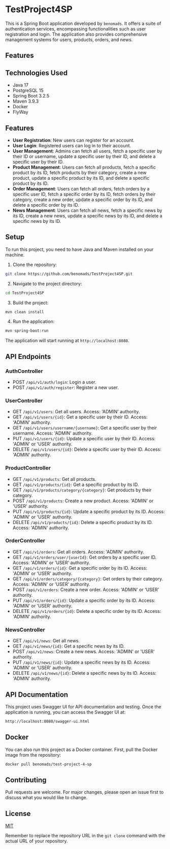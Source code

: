 
# TestProject4SP

This is a Spring Boot application developed by `benomads`. It offers a suite of authentication services, encompassing functionalities such as user registration and login. The application also provides comprehensive management systems for users, products, orders, and news.

## Features

## Technologies Used

- Java 17
- PostgreSQL 15
- Spring Boot 3.2.5
- Maven 3.9.3
- Docker
- FlyWay


## Features

- **User Registration**: New users can register for an account.
- **User Login**: Registered users can log in to their account.
- **User Management**: Admins can fetch all users, fetch a specific user by their ID or username, update a specific user by their ID, and delete a specific user by their ID.
- **Product Management**: Users can fetch all products, fetch a specific product by its ID, fetch products by their category, create a new product, update a specific product by its ID, and delete a specific product by its ID.
- **Order Management**: Users can fetch all orders, fetch orders by a specific user ID, fetch a specific order by its ID, fetch orders by their category, create a new order, update a specific order by its ID, and delete a specific order by its ID.
- **News Management**: Users can fetch all news, fetch a specific news by its ID, create a new news, update a specific news by its ID, and delete a specific news by its ID.

  
## Setup

To run this project, you need to have Java and Maven installed on your machine.

1. Clone the repository:

```bash
git clone https://github.com/benomads/TestProject4SP.git
```

2. Navigate to the project directory:

```bash
cd TestProject4SP
```

3. Build the project:

```bash
mvn clean install
```

4. Run the application:

```bash
mvn spring-boot:run
```

The application will start running at `http://localhost:8080`.

## API Endpoints

### AuthController
- POST `/api/v1/auth/login`: Login a user.
- POST `/api/v1/auth/register`: Register a new user.

### UserController
- GET `/api/v1/users`: Get all users. Access: 'ADMIN' authority.
- GET `/api/v1/users/{id}`: Get a specific user by their ID. Access: 'ADMIN' authority.
- GET `/api/v1/users/username/{username}`: Get a specific user by their username. Access: 'ADMIN' authority.
- PUT `/api/v1/users/{id}`: Update a specific user by their ID. Access: 'ADMIN' or 'USER' authority.
- DELETE `/api/v1/users/{id}`: Delete a specific user by their ID. Access: 'ADMIN' authority.

### ProductController
- GET `/api/v1/products`: Get all products.
- GET `/api/v1/products/{id}`: Get a specific product by its ID.
- GET `/api/v1/products/category/{category}`: Get products by their category.
- POST `/api/v1/products`: Create a new product. Access: 'ADMIN' or 'USER' authority.
- PUT `/api/v1/products/{id}`: Update a specific product by its ID. Access: 'ADMIN' or 'USER' authority.
- DELETE `/api/v1/products/{id}`: Delete a specific product by its ID. Access: 'ADMIN' authority.

### OrderController
- GET `/api/v1/orders`: Get all orders. Access: 'ADMIN' authority.
- GET `/api/v1/orders/user/{userId}`: Get orders by a specific user ID. Access: 'ADMIN' or 'USER' authority.
- GET `/api/v1/orders/{id}`: Get a specific order by its ID. Access: 'ADMIN' or 'USER' authority.
- GET `/api/v1/orders/category/{category}`: Get orders by their category. Access: 'ADMIN' or 'USER' authority.
- POST `/api/v1/orders`: Create a new order. Access: 'ADMIN' or 'USER' authority.
- PUT `/api/v1/orders/{id}`: Update a specific order by its ID. Access: 'ADMIN' or 'USER' authority.
- DELETE `/api/v1/orders/{id}`: Delete a specific order by its ID. Access: 'ADMIN' authority.

### NewsController
- GET `/api/v1/news`: Get all news.
- GET `/api/v1/news/{id}`: Get a specific news by its ID.
- POST `/api/v1/news`: Create a new news. Access: 'ADMIN' or 'USER' authority.
- PUT `/api/v1/news/{id}`: Update a specific news by its ID. Access: 'ADMIN' or 'USER' authority.
- DELETE `/api/v1/news/{id}`: Delete a specific news by its ID. Access: 'ADMIN' authority.

## API Documentation

This project uses Swagger UI for API documentation and testing. Once the application is running, you can access the Swagger UI at:

```bash
http://localhost:8080/swagger-ui.html
```

## Docker

You can also run this project as a Docker container. First, pull the Docker image from the repository:

```bash
docker pull benomads/test-project-4-sp
```

## Contributing

Pull requests are welcome. For major changes, please open an issue first to discuss what you would like to change.

## License

[MIT](https://choosealicense.com/licenses/mit/)


Remember to replace the repository URL in the `git clone` command with the actual URL of your repository.
